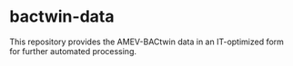 # bactwin-data
This repository provides the AMEV-BACtwin data in an IT-optimized form for further automated processing.
